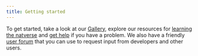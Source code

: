 ```yaml
---
title: Getting started
---
```


To get started, take a look at our [Gallery](gallery/), explore our resources for [learning the natverse](learn/) and [get help](help/) if you have a problem. We also have a friendly [user forum](https://groups.google.com/forum/#!forum/nat-user) that you can use to request input from developers and other users.

